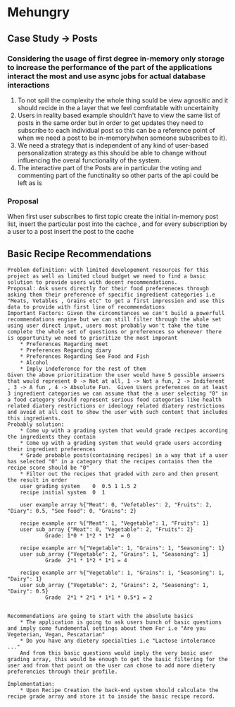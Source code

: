 # Mehungry
## Case Study -> Posts 
### Considering the usage of first degree in-memory only storage to increase the performance of the part of the applications interact the most and use async jobs for actual database interactions 

1. To not spill the complexity the whole thing sould be view agnositic and it should recide in the a layer that we feel comfratable with uncertainity 
2. Users in reality based example shouldn't have to view the same list of posts in the same order but in order to get updates they need to subscribe to each individual post so this can be a reference point of when we need a post to be in-memory(when someone subscribes to it).
3. We need a strategy that is independent of any kind of user-based personalization strategy as this should be able to change without influencing the overal functionality of the system.
4. The interactive part of the Posts are in particular the voting and commenting part of the functinality so other parts of the api could be left as is 
  

### Proposal
When first user subscribes to first topic create the initial in-memory post list, insert the particular post into the cachce , and for every subscription by a user to a post insert the post to the cache 


## Basic Recipe Recommendations 
    Problem definition: with limited developement resources for this project as well as limited cloud budget we need to find a basic solution to provide users with decent recommendations. 
    Proposal: Ask users directly for their food prefereneces through asking them their preference of specific ingredient categories i.e "Meats, Vetables , Grains etc" to get a first impression and use this data to provide with first line of recommendations 
    Important Factors: Given the circomstances we can't build a powerfull recommendations engine but we can still filter through the whole set using user direct input, users most probably won't take the time complete the whole set of questions or preferences so whenever there is opportunity we need to prioritize the most imporant 
        * Preferences Regarding meet 
        * Preferences Regarding diary
        * Preferences Regarding See Food and Fish 
        * Alcohol 
        * Imply indeference for the rest of them 
    Given the above prioritization the user would have 5 possible answers that would represent 0 -> Not at all, 1 -> Not a fun, 2 -> Indiferent , 3 -> A fun , 4 -> Absolute Fun.  Given Users preferences on at least 3 ingredient categories we can assume that the a user selecting "0" in a food category should represent serious food categories like health related diatery restrictions or ideology related diatery restrictions and avoid at all cost to show the user with such content that includes this ingredients. 
    Probably solution: 
        * Come up with a grading system that would grade recipes according the ingredients they contain
        * Come up with a grading system that would grade users according their ingredient preferences 
        * Grade probable posts(containing recipes) in a way that if a user has selected "0" in a category that the recipes contains then the recipe score should be "0" 
        * Filter out the recipes that graded with zero and then present the result in order
        user grading system    0  0.5 1 1.5 2
        recipe initial system  0  1

        user example array %{"Meat": 0, "Vefetables": 2, "Fruits": 2, "Diary": 0.5, "See food": 0, "Grains": 2}
        
        recipe example arr %{"Meat": 1, "Vegetable": 1, "Fruits": 1}
        user sub_array {"Meat": 0, "Vegetable": 2, "Fruits": 2}
                Grade: 1*0 * 1*2 * 1*2  = 0

        recipe example arr %{"Vegetable": 1, "Grains": 1, "Seasoning": 1}
        user sub_array {"Vegetable": 2, "Grains": 1, "Seasoning": 1}
                Grade  2*1 * 1*2 * 1*1 = 4

        recipe example arr %{"Vegetable": 1, "Grains": 1, "Seasoning": 1,  "Dairy": 1}
        user sub_array {"Vegetable": 2, "Grains": 2, "Seasoning": 1, "Dairy": 0.5}
                Grade  2*1 * 2*1 * 1*1 * 0.5*1 = 2
                     
 
    Recommendations are going to start with the absolute basics 
        * The application is going to ask users bunch of basic questions and imply some fundemental settings about them For i.e "Are you Vegeterian, Vegan, Pescatarian"
        * Do you have any dietery specialties i.e "Lactose intolerance ..."
        And from this basic questions would imply the very basic user grading array, this would be enough to get the basic filtering for the user and from that point on the user can chose to add more dietery preferencies through their profile. 

    Implementation: 
        * Upon Recipe Creation the back-end system should calculate the recipe grade array and store it to inside the basic recipe record.

